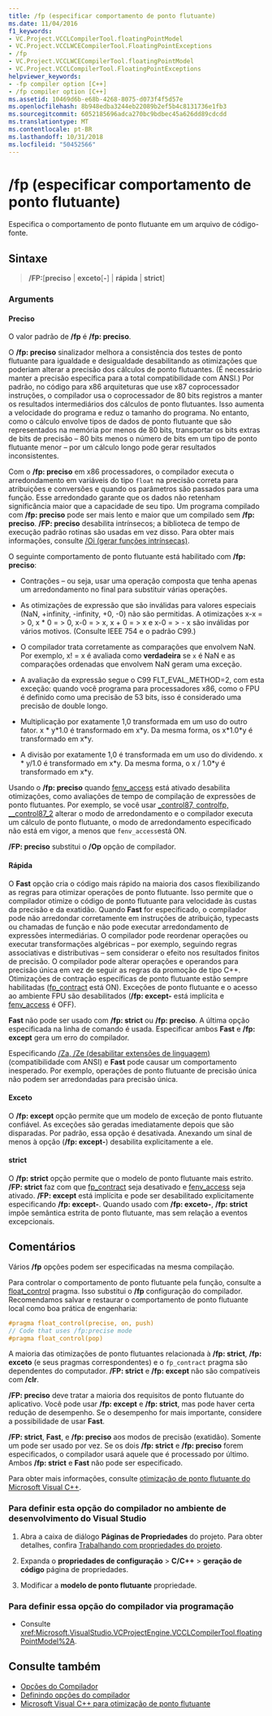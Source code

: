 ```yaml
---
title: /fp (especificar comportamento de ponto flutuante)
ms.date: 11/04/2016
f1_keywords:
- VC.Project.VCCLCompilerTool.floatingPointModel
- VC.Project.VCCLWCECompilerTool.FloatingPointExceptions
- /fp
- VC.Project.VCCLWCECompilerTool.floatingPointModel
- VC.Project.VCCLCompilerTool.FloatingPointExceptions
helpviewer_keywords:
- -fp compiler option [C++]
- /fp compiler option [C++]
ms.assetid: 10469d6b-e68b-4268-8075-d073f4f5d57e
ms.openlocfilehash: 8b948edba3244eb22089b2ef5b4c8131736e1fb3
ms.sourcegitcommit: 6052185696adca270bc9bdbec45a626dd89cdcdd
ms.translationtype: MT
ms.contentlocale: pt-BR
ms.lasthandoff: 10/31/2018
ms.locfileid: "50452566"
---
```

# <a name="fp-specify-floating-point-behavior"></a>/fp (especificar comportamento de ponto flutuante)

Especifica o comportamento de ponto flutuante em um arquivo de código-fonte.

## <a name="syntax"></a>Sintaxe

> **/FP:**[**preciso** | **exceto**[**-**] | **rápida** | **strict**]

### <a name="arguments"></a>Arguments

#### <a name="precise"></a>Preciso

O valor padrão de **/fp** é **/fp: preciso**.

O **/fp: preciso** sinalizador melhora a consistência dos testes de ponto flutuante para igualdade e desigualdade desabilitando as otimizações que poderiam alterar a precisão dos cálculos de ponto flutuantes. (É necessário manter a precisão específica para a total compatibilidade com ANSI.) Por padrão, no código para x86 arquiteturas que use x87 coprocessador instruções, o compilador usa o coprocessador de 80 bits registros a manter os resultados intermediários dos cálculos de ponto flutuantes. Isso aumenta a velocidade do programa e reduz o tamanho do programa. No entanto, como o cálculo envolve tipos de dados de ponto flutuante que são representados na memória por menos de 80 bits, transportar os bits extras de bits de precisão – 80 bits menos o número de bits em um tipo de ponto flutuante menor – por um cálculo longo pode gerar resultados inconsistentes.

Com o **/fp: preciso** em x86 processadores, o compilador executa o arredondamento em variáveis do tipo `float` na precisão correta para atribuições e conversões e quando os parâmetros são passados para uma função. Esse arredondado garante que os dados não retenham significância maior que a capacidade de seu tipo. Um programa compilado com **/fp: preciso** pode ser mais lento e maior que um compilado sem **/fp: preciso**. **/FP: preciso** desabilita intrínsecos; a biblioteca de tempo de execução padrão rotinas são usadas em vez disso. Para obter mais informações, consulte [/Oi (gerar funções intrínsecas)](../../build/reference/oi-generate-intrinsic-functions.md).

O seguinte comportamento de ponto flutuante está habilitado com **/fp: preciso**:

- Contrações – ou seja, usar uma operação composta que tenha apenas um arredondamento no final para substituir várias operações.

- As otimizações de expressão que são inválidas para valores especiais (NaN, +infinity, -infinity, +0, -0) não são permitidas. A otimizações x-x = > 0, x * 0 = > 0, x-0 = > x, x + 0 = > x e x-0 = > - x são inválidas por vários motivos. (Consulte IEEE 754 e o padrão C99.)

- O compilador trata corretamente as comparações que envolvem NaN. Por exemplo, x! = x é avaliada como **verdadeira** se `x` é NaN e as comparações ordenadas que envolvem NaN geram uma exceção.

- A avaliação da expressão segue o C99 FLT_EVAL_METHOD=2, com esta exceção: quando você programa para processadores x86, como o FPU é definido como uma precisão de 53 bits, isso é considerado uma precisão de double longo.

- Multiplicação por exatamente 1,0 transformada em um uso do outro fator. x * y\*1.0 é transformado em x\*y. Da mesma forma, os x\*1.0\*y é transformado em x\*y.

- A divisão por exatamente 1,0 é transformada em um uso do dividendo. x * y/1.0 é transformado em x\*y. Da mesma forma, o x / 1.0\*y é transformado em x\*y.

Usando o **/fp: preciso** quando [fenv_access](../../preprocessor/fenv-access.md) está ativado desabilita otimizações, como avaliações de tempo de compilação de expressões de ponto flutuantes. Por exemplo, se você usar [_control87, controlfp, \__control87_2](../../c-runtime-library/reference/control87-controlfp-control87-2.md) alterar o modo de arredondamento e o compilador executa um cálculo de ponto flutuante, o modo de arredondamento especificado não está em vigor, a menos que `fenv_access`está ON.

**/FP: preciso** substitui o **/Op** opção de compilador.

#### <a name="fast"></a>Rápida

O **Fast** opção cria o código mais rápido na maioria dos casos flexibilizando as regras para otimizar operações de ponto flutuante. Isso permite que o compilador otimize o código de ponto flutuante para velocidade às custas da precisão e da exatidão. Quando **Fast** for especificado, o compilador pode não arredondar corretamente em instruções de atribuição, typecasts ou chamadas de função e não pode executar arredondamento de expressões intermediárias. O compilador pode reordenar operações ou executar transformações algébricas – por exemplo, seguindo regras associativas e distributivas – sem considerar o efeito nos resultados finitos de precisão. O compilador pode alterar operações e operandos para precisão única em vez de seguir as regras da promoção de tipo C++. Otimizações de contração específicas de ponto flutuante estão sempre habilitadas ([fp_contract](../../preprocessor/fp-contract.md) está ON). Exceções de ponto flutuante e o acesso ao ambiente FPU são desabilitados (**/fp: except-** está implícita e [fenv_access](../../preprocessor/fenv-access.md) é OFF).

**Fast** não pode ser usado com **/fp: strict** ou **/fp: preciso**. A última opção especificada na linha de comando é usada. Especificar ambos **Fast** e **/fp: except** gera um erro do compilador.

Especificando [/Za, /Ze (desabilitar extensões de linguagem)](../../build/reference/za-ze-disable-language-extensions.md) (compatibilidade com ANSI) e **Fast** pode causar um comportamento inesperado. Por exemplo, operações de ponto flutuante de precisão única não podem ser arredondadas para precisão única.

#### <a name="except"></a>Exceto

O **/fp: except** opção permite que um modelo de exceção de ponto flutuante confiável. As exceções são geradas imediatamente depois que são disparadas. Por padrão, essa opção é desativada. Anexando um sinal de menos à opção (**/fp: except-**) desabilita explicitamente a ele.

#### <a name="strict"></a>strict

O **/fp: strict** opção permite que o modelo de ponto flutuante mais estrito. **/FP: strict** faz com que [fp_contract](../../preprocessor/fp-contract.md) seja desativado e [fenv_access](../../preprocessor/fenv-access.md) seja ativado. **/FP: except** está implícita e pode ser desabilitado explicitamente especificando **/fp: except-**. Quando usado com **/fp: exceto-**, **/fp: strict** impõe semântica estrita de ponto flutuante, mas sem relação a eventos excepcionais.

## <a name="remarks"></a>Comentários

Vários **/fp** opções podem ser especificadas na mesma compilação.

Para controlar o comportamento de ponto flutuante pela função, consulte a [float_control](../../preprocessor/float-control.md) pragma. Isso substitui o **/fp** configuração do compilador. Recomendamos salvar e restaurar o comportamento de ponto flutuante local como boa prática de engenharia:

```cpp
#pragma float_control(precise, on, push)
// Code that uses /fp:precise mode
#pragma float_control(pop)
```

A maioria das otimizações de ponto flutuantes relacionada à **/fp: strict**, **/fp: exceto** (e seus pragmas correspondentes) e o `fp_contract` pragma são dependentes do computador. **/FP: strict** e **/fp: except** não são compatíveis com **/clr**.

**/FP: preciso** deve tratar a maioria dos requisitos de ponto flutuante do aplicativo. Você pode usar **/fp: except** e **/fp: strict**, mas pode haver certa redução de desempenho. Se o desempenho for mais importante, considere a possibilidade de usar **Fast**.

**/FP: strict**, **Fast**, e **/fp: preciso** aos modos de precisão (exatidão). Somente um pode ser usado por vez. Se os dois **/fp: strict** e **/fp: preciso** forem especificados, o compilador usará aquele que é processado por último. Ambos **/fp: strict** e **Fast** não pode ser especificado.

Para obter mais informações, consulte [otimização de ponto flutuante do Microsoft Visual C++](floating-point-optimization.md).

### <a name="to-set-this-compiler-option-in-the-visual-studio-development-environment"></a>Para definir esta opção do compilador no ambiente de desenvolvimento do Visual Studio

1. Abra a caixa de diálogo **Páginas de Propriedades** do projeto. Para obter detalhes, confira [Trabalhando com propriedades do projeto](../../ide/working-with-project-properties.md).

1. Expanda o **propriedades de configuração** > **C/C++** > **geração de código** página de propriedades.

1. Modificar a **modelo de ponto flutuante** propriedade.

### <a name="to-set-this-compiler-option-programmatically"></a>Para definir essa opção do compilador via programação

- Consulte <xref:Microsoft.VisualStudio.VCProjectEngine.VCCLCompilerTool.floatingPointModel%2A>.

## <a name="see-also"></a>Consulte também

- [Opções do Compilador](compiler-options.md)
- [Definindo opções do compilador](setting-compiler-options.md)
- [Microsoft Visual C++ para otimização de ponto flutuante](floating-point-optimization.md)